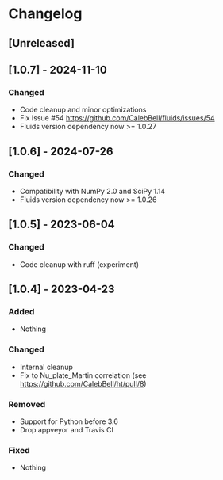 # Changelog

## [Unreleased]

## [1.0.7] - 2024-11-10

### Changed
- Code cleanup and minor optimizations
- Fix Issue #54 https://github.com/CalebBell/fluids/issues/54
- Fluids version dependency now >= 1.0.27

## [1.0.6] - 2024-07-26

### Changed
- Compatibility with NumPy 2.0 and SciPy 1.14
- Fluids version dependency now >= 1.0.26


## [1.0.5] - 2023-06-04

### Changed
- Code cleanup with ruff (experiment)

## [1.0.4] - 2023-04-23
### Added
- Nothing

### Changed
- Internal cleanup
- Fix to Nu_plate_Martin correlation (see https://github.com/CalebBell/ht/pull/8)

### Removed
- Support for Python before 3.6
- Drop appveyor and Travis CI

### Fixed
- Nothing
